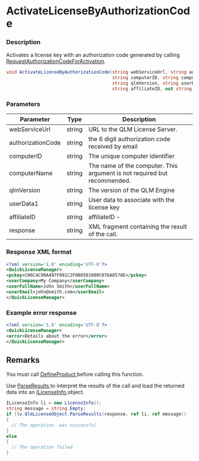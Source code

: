 # ActivateLicenseByAuthorizationCode

### Description

Activates a license key with an authorization code generated by calling [RequestAuthorizationCodeForActivation](ref:requestauthorizationcodeforactivation).

```csharp
void ActivateLicenseByAuthorizationCode(string webServiceUrl, string authorizationCode, 
                                        string computerID, string computerName, 
                                        string qlmVersion, string userData1, 
                                        string affiliateID, out string response)
```

### Parameters

| Parameter         |  Type  | Description                                                              |
| ----------------- | :----: | ------------------------------------------------------------------------ |
| webServiceUrl     | string | URL to the QLM License Server.                                           |
| authorizationCode | string | the 6 digit authorization code received by email                         |
| computerID        | string | The unique computer identifier                                           |
| computerName      | string | The name of the computer. This argument is not required but recommended. |
| qlmVersion        | string | The version of the QLM Engine                                            |
| userData1         | string | User data to associate with the license key                              |
| affiliateID       | string | affiliateID -                                                            |
| response          | string | XML fragment containing the result of the call.                          |

### Response XML format

```xml
<?xml version='1.0' encoding='UTF-8'?>
<QuickLicenseManager>
<pckey>C06C4C90A497F091C2F080501000C076A0578E</pckey>
<userCompany>My Company</userCompany>
<userFullName>John Smith</userFullName>
<userEmail>john@smith.com</userEmail>
</QuickLicenseManager>
```

### Example error response

```xml
<?xml version='1.0' encoding='UTF-8'?>
<QuickLicenseManager>
<error>Details about the error</error>
</QuickLicenseManager>
```

## Remarks

You must call [DefineProduct ](https://soraco.readme.io/reference/defineproduct)before calling this function.

Use [ParseResults ](https://soraco.readme.io/reference/parseresults)to interpret the results of the call and load the returned data into an [ILicenseInfo ](https://soraco.readme.io/reference/ilicenseinfo)object.

```c#
ILicenseInfo li = new LicenseInfo();
string message = string.Empty;
if (lv.QlmLicenseObject.ParseResults(response, ref li, ref message))
{
  // The operation  was successful	
}
else
{
  // The operation failed
}
```

